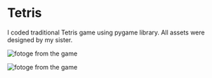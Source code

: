 # Tetris
I coded traditional Tetris game using pygame library. All assets were designed by my sister.

![fotoge from the game]("./first.png")

![fotoge from the game]("./second.png")
